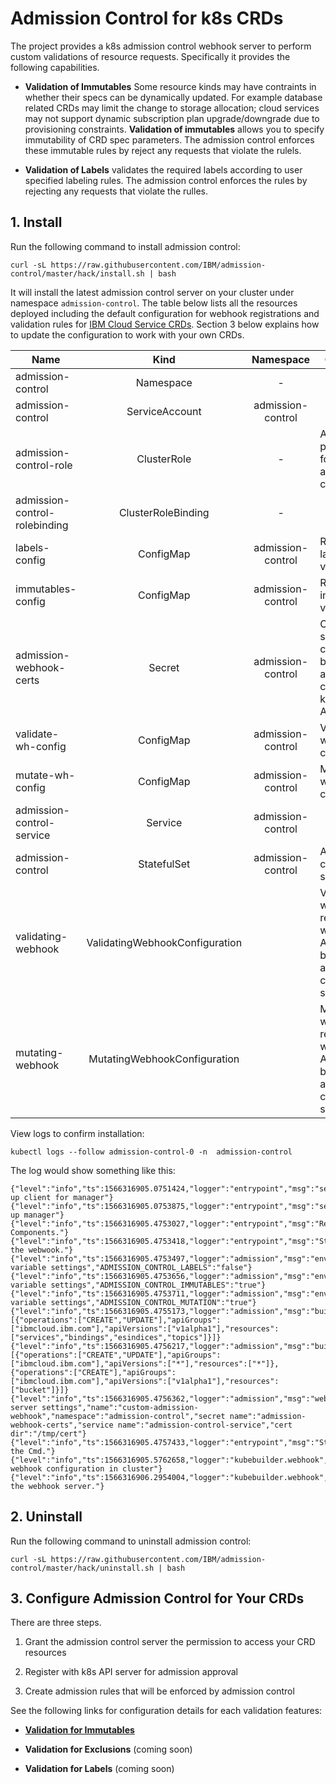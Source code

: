 # Admission Control for k8s CRDs
The project provides a k8s admission control webhook server to perform custom validations of resource requests. Specifically it provides the following capabilities.

* **Validation of Immutables** Some resource kinds may have contraints in whether their specs can be dynamically updated. For example database related CRDs may limit the change to storage allocation; cloud services may not support dynamic subscription plan upgrade/downgrade due to provisioning constraints. **Validation of immutables** allows you to specify immutability of CRD spec parameters. The admission control enforces these immutable rules by reject any requests that violate the rulels. 

* **Validation of Labels** validates the required labels according to user specified labeling rules. The admission control enforces the rules by rejecting any requests that violate the rulles.

## 1. Install

Run the following command to install admission control:

```
curl -sL https://raw.githubusercontent.com/IBM/admission-control/master/hack/install.sh | bash 
```

It will install the latest admission control server on your cluster under namespace `admission-control`. The table below lists all the resources deployed including the default configuration for webhook registrations and validation rules for [IBM Cloud Service CRDs](https://github.com/IBM/cloud-operators). Section 3 below explains how to update the configuration to work with your own CRDs.

|Name  |      Kind      |  Namespace | Comment |
|----------|:-------------:|:------:|-----------|
| admission-control |  Namespace | - |  |
| admission-control |   ServiceAccount  | admission-control |  |
| admission-control-role | ClusterRole | - | Access permissions for admission control |
| admission-control-rolebinding | ClusterRoleBinding | - |  |
| labels-config | ConfigMap | admission-control | Rules for label validation |
| immutables-config | ConfigMap | admission-control | Rules for immutable validation |
| admission-webhook-certs | Secret | admission-control | Certs for secure connection between admission control and k8s APIServcer |
| validate-wh-config | ConfigMap | admission-control | Validating webhook config data |
| mutate-wh-config | ConfigMap | admission-control | Mutating webhook config data |
| admission-control-service | Service | admission-control |  |
| admission-control  | StatefulSet | admission-control | Admission control server |
| validating-webhook | ValidatingWebhookConfiguration |  | Validating webhook registered with k8s API server by admission control server |
| mutating-webhook | MutatingWebhookConfiguration |  | Mutating webhook registered with k8s API server by admission control server |

View logs to confirm installation:

```
kubectl logs --follow admission-control-0 -n  admission-control
```
    
The log would show something like this:

```
{"level":"info","ts":1566316905.0751424,"logger":"entrypoint","msg":"setting up client for manager"}
{"level":"info","ts":1566316905.0753875,"logger":"entrypoint","msg":"setting up manager"}
{"level":"info","ts":1566316905.4753027,"logger":"entrypoint","msg":"Registering Components."}
{"level":"info","ts":1566316905.4753418,"logger":"entrypoint","msg":"Starting the webwook."}
{"level":"info","ts":1566316905.4753497,"logger":"admission","msg":"env variable settings","ADMISSION_CONTROL_LABELS":"false"}
{"level":"info","ts":1566316905.4753656,"logger":"admission","msg":"env variable settings","ADMISSION_CONTROL_IMMUTABLES":"true"}
{"level":"info","ts":1566316905.4753711,"logger":"admission","msg":"env variable settings","ADMISSION_CONTROL_MUTATION":"true"}
{"level":"info","ts":1566316905.4755173,"logger":"admission","msg":"buildWebhook","path":"/validate","rules":[{"operations":["CREATE","UPDATE"],"apiGroups":["ibmcloud.ibm.com"],"apiVersions":["v1alpha1"],"resources":["services","bindings","esindices","topics"]}]}
{"level":"info","ts":1566316905.4756217,"logger":"admission","msg":"buildWebhook","path":"/mutate","rules":[{"operations":["CREATE","UPDATE"],"apiGroups":["ibmcloud.ibm.com"],"apiVersions":["*"],"resources":["*"]},{"operations":["CREATE"],"apiGroups":["ibmcloud.ibm.com"],"apiVersions":["v1alpha1"],"resources":["bucket"]}]}
{"level":"info","ts":1566316905.4756362,"logger":"admission","msg":"webhook server settings","name":"custom-admission-webhook","namespace":"admission-control","secret name":"admission-webhook-certs","service name":"admission-control-service","cert dir":"/tmp/cert"}
{"level":"info","ts":1566316905.4757433,"logger":"entrypoint","msg":"Starting the Cmd."}
{"level":"info","ts":1566316905.5762658,"logger":"kubebuilder.webhook","msg":"installing webhook configuration in cluster"}
{"level":"info","ts":1566316906.2954004,"logger":"kubebuilder.webhook","msg":"starting the webhook server."}
```


## 2. Uninstall

Run the following command to uninstall admission control:

```
curl -sL https://raw.githubusercontent.com/IBM/admission-control/master/hack/uninstall.sh | bash 
```

## 3. Configure Admission Control for Your CRDs

There are three steps.

1. Grant the admission control server the permission to access your CRD resources

2. Register with k8s API server for admission approval

3. Create admission rules that will be enforced by admission control

See the following links for configuration details for each validation features:

* **[Validation for Immutables](https://github.com/IBM/admission-control/blob/master/doc/ConfigImmutables.md)**

* **Validation for Exclusions** (coming soon)
   
* **Validation for Labels** (coming soon)


